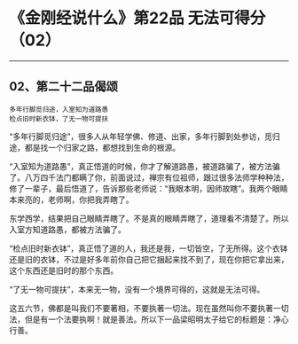 # 《金刚经说什么》第22品 无法可得分（02）

------

## 02、第二十二品偈颂

```
多年行脚觅归途，入室知为道路愚
检点旧时新衣钵，了无一物可提扶
```

“多年行脚觅归途”，很多人从年轻学佛、修道、出家，多年行脚到处参访，觅归途，都是找一个归家之路，都想找到生命的根源。

“入室知为道路愚”，真正悟道的时候，你才了解道路愚，被道路骗了，被方法骗了。八万四千法门都瞒了你，前面说过，禅宗有位祖师，跟过很多法师学种种法，修了一辈子，最后悟道了，告诉那些老师说：“我眼本明，因师故瞎”。我两个眼睛本来亮的，老师啊，你把我弄瞎了。

东学西学，结果把自己眼睛弄瞎了。不是真的眼睛弄瞎了，道理看不清楚了。所以入室方知道路愚，都被方法骗了。

“检点旧时新衣钵”，真正悟了道的人，我还是我，一切皆空，了无所得。这个衣钵还是旧的衣钵，不过是好多年前你自己把它捆起来找不到了，现在你把它拿出来，这个东西还是旧时的那个东西。

“了无一物可提扶”，本来无一物，没有一个境界可得的，这就是无法可得。

这五六节，佛都是叫我们不要著相，不要执著一切法。现在虽然叫你不要执著一切法，但是有一个法要执啊！就是善法。所以下一品梁昭明太子给它的标题是：净心行善。

